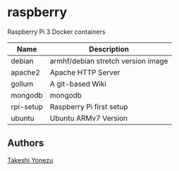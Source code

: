 # raspberry

Raspberry Pi 3 Docker containers

| Name | Description |
|---|---|
| debian | armhf/debian stretch version image |
| apache2 | Apache HTTP Server |
| gollum | A git-based Wiki |
| mongodb | mongodb |
| rpi-setup | Raspberry Pi first setup |
| ubuntu | Ubuntu ARMv7 Version |

## Authors
[Takeshi Yonezu](https://github.com/tkyonezu)
